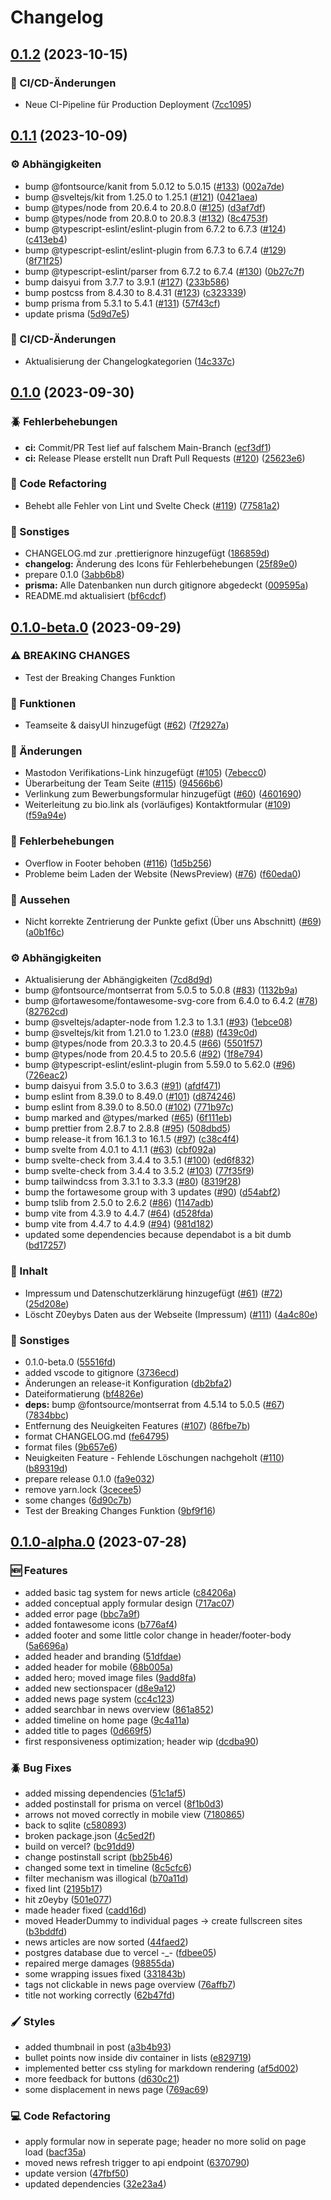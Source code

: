 # Changelog

## [0.1.2](https://github.com/Cubyx-Network/website/compare/v0.1.1...v0.1.2) (2023-10-15)


### 🚀 CI/CD-Änderungen

* Neue CI-Pipeline für Production Deployment ([7cc1095](https://github.com/Cubyx-Network/website/commit/7cc109588e7bcc96bfe1d2474041a4332c25b86d))

## [0.1.1](https://github.com/Cubyx-Network/website/compare/v0.1.0...v0.1.1) (2023-10-09)


### ⚙️ Abhängigkeiten

* bump @fontsource/kanit from 5.0.12 to 5.0.15 ([#133](https://github.com/Cubyx-Network/website/issues/133)) ([002a7de](https://github.com/Cubyx-Network/website/commit/002a7dea989823044e62201a32542e19a5f90cf1))
* bump @sveltejs/kit from 1.25.0 to 1.25.1 ([#121](https://github.com/Cubyx-Network/website/issues/121)) ([0421aea](https://github.com/Cubyx-Network/website/commit/0421aeaed12feb904a6a86ec882b0768d52b317e))
* bump @types/node from 20.6.4 to 20.8.0 ([#125](https://github.com/Cubyx-Network/website/issues/125)) ([d3af7df](https://github.com/Cubyx-Network/website/commit/d3af7df619f91ae8e295e3b188a77a4795dece1b))
* bump @types/node from 20.8.0 to 20.8.3 ([#132](https://github.com/Cubyx-Network/website/issues/132)) ([8c4753f](https://github.com/Cubyx-Network/website/commit/8c4753f3fd4707d47908337d2d5ba56326bd7a00))
* bump @typescript-eslint/eslint-plugin from 6.7.2 to 6.7.3 ([#124](https://github.com/Cubyx-Network/website/issues/124)) ([c413eb4](https://github.com/Cubyx-Network/website/commit/c413eb4cda27615577580e5af1ad8c7fb7b72386))
* bump @typescript-eslint/eslint-plugin from 6.7.3 to 6.7.4 ([#129](https://github.com/Cubyx-Network/website/issues/129)) ([8f71f25](https://github.com/Cubyx-Network/website/commit/8f71f257ab44db991fe13e121bd8841acab5182f))
* bump @typescript-eslint/parser from 6.7.2 to 6.7.4 ([#130](https://github.com/Cubyx-Network/website/issues/130)) ([0b27c7f](https://github.com/Cubyx-Network/website/commit/0b27c7fa5e54b6375e79300efeba004cfcdabdd7))
* bump daisyui from 3.7.7 to 3.9.1 ([#127](https://github.com/Cubyx-Network/website/issues/127)) ([233b586](https://github.com/Cubyx-Network/website/commit/233b5867f3db19e3eecbc06d7625758a30cc7ed9))
* bump postcss from 8.4.30 to 8.4.31 ([#123](https://github.com/Cubyx-Network/website/issues/123)) ([c323339](https://github.com/Cubyx-Network/website/commit/c323339c363963de159931596c37729d9293d8a0))
* bump prisma from 5.3.1 to 5.4.1 ([#131](https://github.com/Cubyx-Network/website/issues/131)) ([57f43cf](https://github.com/Cubyx-Network/website/commit/57f43cf9a1d9e355cf29ada624bdc24e0211addc))
* update prisma ([5d9d7e5](https://github.com/Cubyx-Network/website/commit/5d9d7e509e69022bc81e9b69e0c133561492d104))


### 🚀 CI/CD-Änderungen

* Aktualisierung der Changelogkategorien ([14c337c](https://github.com/Cubyx-Network/website/commit/14c337c8983422e70bda711ed5679beeb277631f))

## [0.1.0](https://github.com/Cubyx-Network/website/compare/v0.1.0-beta.0...v0.1.0) (2023-09-30)


### 🪲 Fehlerbehebungen

* **ci:** Commit/PR Test lief auf falschem Main-Branch ([ecf3df1](https://github.com/Cubyx-Network/website/commit/ecf3df1de490a23a1b3b6c1823ac5a2137cf578f))
* **ci:** Release Please erstellt nun Draft Pull Requests ([#120](https://github.com/Cubyx-Network/website/issues/120)) ([25623e6](https://github.com/Cubyx-Network/website/commit/25623e628b9ca4d144fd6c4b79e3f4c1ae8ded9f))


### 🔧 Code Refactoring

* Behebt alle Fehler von Lint und Svelte Check ([#119](https://github.com/Cubyx-Network/website/issues/119)) ([77581a2](https://github.com/Cubyx-Network/website/commit/77581a2192ed89db8513d05483b536ef6425f4a7))


### 🔧 Sonstiges

* CHANGELOG.md zur .prettierignore hinzugefügt ([186859d](https://github.com/Cubyx-Network/website/commit/186859d314de2877a6f5bf65045fc7a6a7b92f38))
* **changelog:** Änderung des Icons für Fehlerbehebungen ([25f89e0](https://github.com/Cubyx-Network/website/commit/25f89e0450786bdd69955d625eabafd87af4b458))
* prepare 0.1.0 ([3abb6b8](https://github.com/Cubyx-Network/website/commit/3abb6b8d2e0aead7b3462dbf2ef7282926b6392c))
* **prisma:** Alle Datenbanken nun durch gitignore abgedeckt ([009595a](https://github.com/Cubyx-Network/website/commit/009595a633fc8b9f5f87382b105ebe996167db3f))
* README.md aktualisiert ([bf6cdcf](https://github.com/Cubyx-Network/website/commit/bf6cdcfdfc143e27da1648cb4a5296ba36415609))

## [0.1.0-beta.0](https://github.com/Cubyx-Network/website/compare/v0.1.0-alpha.0...v0.1.0-beta.0) (2023-09-29)


### ⚠ BREAKING CHANGES

* Test der Breaking Changes Funktion

### 📕 Funktionen

* Teamseite & daisyUI hinzugefügt ([#62](https://github.com/Cubyx-Network/website/issues/62)) ([7f2927a](https://github.com/Cubyx-Network/website/commit/7f2927a9258df22f7998b628e947319a09bae8e5))


### 🔄 Änderungen

* Mastodon Verifikations-Link hinzugefügt ([#105](https://github.com/Cubyx-Network/website/issues/105)) ([7ebecc0](https://github.com/Cubyx-Network/website/commit/7ebecc066e79b897d35c1814945a281c1ef44089))
* Überarbeitung der Team Seite ([#115](https://github.com/Cubyx-Network/website/issues/115)) ([94566b6](https://github.com/Cubyx-Network/website/commit/94566b61a692715d0c4e99d350a8d45ef139a28e))
* Verlinkung zum Bewerbungsformular hinzugefügt ([#60](https://github.com/Cubyx-Network/website/issues/60)) ([4601690](https://github.com/Cubyx-Network/website/commit/46016901fd7f8fc46eb4600805cc446baaf53c5d))
* Weiterleitung zu bio.link als (vorläufiges) Kontaktformular ([#109](https://github.com/Cubyx-Network/website/issues/109)) ([f59a94e](https://github.com/Cubyx-Network/website/commit/f59a94e2a771589c5c61379fccccf3c30fb850f1))


### 🦲 Fehlerbehebungen

* Overflow in Footer behoben ([#116](https://github.com/Cubyx-Network/website/issues/116)) ([1d5b256](https://github.com/Cubyx-Network/website/commit/1d5b25633e7e7cda12ef1552bc2d0cdffe3927c7))
* Probleme beim Laden der Website (NewsPreview) ([#76](https://github.com/Cubyx-Network/website/issues/76)) ([f60eda0](https://github.com/Cubyx-Network/website/commit/f60eda0f10724092a1a55974e85a1efda04b2594))


### 📌️ Aussehen

* Nicht korrekte Zentrierung der Punkte gefixt (Über uns Abschnitt) ([#69](https://github.com/Cubyx-Network/website/issues/69)) ([a0b1f6c](https://github.com/Cubyx-Network/website/commit/a0b1f6ce1adfbdc6458ac9698fe249b6be6ace21))


### ⚙️ Abhängigkeiten

* Aktualisierung der Abhängigkeiten ([7cd8d9d](https://github.com/Cubyx-Network/website/commit/7cd8d9d8e100a1e7435be7bcdf4fe86b10b64628))
* bump @fontsource/montserrat from 5.0.5 to 5.0.8 ([#83](https://github.com/Cubyx-Network/website/issues/83)) ([1132b9a](https://github.com/Cubyx-Network/website/commit/1132b9a06131f04f5fceeae15aa579fef2fea90a))
* bump @fortawesome/fontawesome-svg-core from 6.4.0 to 6.4.2 ([#78](https://github.com/Cubyx-Network/website/issues/78)) ([82762cd](https://github.com/Cubyx-Network/website/commit/82762cdb0bf86362de7a3a4351d787bba600a27a))
* bump @sveltejs/adapter-node from 1.2.3 to 1.3.1 ([#93](https://github.com/Cubyx-Network/website/issues/93)) ([1ebce08](https://github.com/Cubyx-Network/website/commit/1ebce0899824f8c9b220e400933bc54574e508a0))
* bump @sveltejs/kit from 1.21.0 to 1.23.0 ([#88](https://github.com/Cubyx-Network/website/issues/88)) ([f439c0d](https://github.com/Cubyx-Network/website/commit/f439c0d8e5caff0f7598d6c655f2272ce6e774c5))
* bump @types/node from 20.3.3 to 20.4.5 ([#66](https://github.com/Cubyx-Network/website/issues/66)) ([5501f57](https://github.com/Cubyx-Network/website/commit/5501f57cfc190e24686a7036625013690026acab))
* bump @types/node from 20.4.5 to 20.5.6 ([#92](https://github.com/Cubyx-Network/website/issues/92)) ([1f8e794](https://github.com/Cubyx-Network/website/commit/1f8e7940ef9cd8d95bdca82727e6870efa42e5f6))
* bump @typescript-eslint/eslint-plugin from 5.59.0 to 5.62.0 ([#96](https://github.com/Cubyx-Network/website/issues/96)) ([726eac2](https://github.com/Cubyx-Network/website/commit/726eac24fa48e044db5e8c458e5b2193e5deeb84))
* bump daisyui from 3.5.0 to 3.6.3 ([#91](https://github.com/Cubyx-Network/website/issues/91)) ([afdf471](https://github.com/Cubyx-Network/website/commit/afdf471456b2c62ae44a8e4ca3128c75965eef28))
* bump eslint from 8.39.0 to 8.49.0 ([#101](https://github.com/Cubyx-Network/website/issues/101)) ([d874246](https://github.com/Cubyx-Network/website/commit/d8742465c1d9f6a3487dbf54b630b7f34dcd0554))
* bump eslint from 8.39.0 to 8.50.0 ([#102](https://github.com/Cubyx-Network/website/issues/102)) ([771b97c](https://github.com/Cubyx-Network/website/commit/771b97c5f68f494a7dccf8f68d8b86a7299896ef))
* bump marked and @types/marked ([#65](https://github.com/Cubyx-Network/website/issues/65)) ([6f111eb](https://github.com/Cubyx-Network/website/commit/6f111eb910ac9cffdf1636b148b758086d970b5f))
* bump prettier from 2.8.7 to 2.8.8 ([#95](https://github.com/Cubyx-Network/website/issues/95)) ([508dbd5](https://github.com/Cubyx-Network/website/commit/508dbd59304e19440ddfe6bee72195ac672c7439))
* bump release-it from 16.1.3 to 16.1.5 ([#97](https://github.com/Cubyx-Network/website/issues/97)) ([c38c4f4](https://github.com/Cubyx-Network/website/commit/c38c4f4b590d14bea28f9f01ab6fbb61350953a2))
* bump svelte from 4.0.1 to 4.1.1 ([#63](https://github.com/Cubyx-Network/website/issues/63)) ([cbf092a](https://github.com/Cubyx-Network/website/commit/cbf092aa9b945723214e80ae503a2846dd102a20))
* bump svelte-check from 3.4.4 to 3.5.1 ([#100](https://github.com/Cubyx-Network/website/issues/100)) ([ed6f832](https://github.com/Cubyx-Network/website/commit/ed6f832f22910f114c08e1c10f40f7833f6628b9))
* bump svelte-check from 3.4.4 to 3.5.2 ([#103](https://github.com/Cubyx-Network/website/issues/103)) ([77f35f9](https://github.com/Cubyx-Network/website/commit/77f35f909e4ce463836cf690c386576739fb8d34))
* bump tailwindcss from 3.3.1 to 3.3.3 ([#80](https://github.com/Cubyx-Network/website/issues/80)) ([8319f28](https://github.com/Cubyx-Network/website/commit/8319f287fee413b1a802616c89ef7724c023ec77))
* bump the fortawesome group with 3 updates ([#90](https://github.com/Cubyx-Network/website/issues/90)) ([d54abf2](https://github.com/Cubyx-Network/website/commit/d54abf292fd96c5eafc695a309da1e8a8b6e50cc))
* bump tslib from 2.5.0 to 2.6.2 ([#86](https://github.com/Cubyx-Network/website/issues/86)) ([1147adb](https://github.com/Cubyx-Network/website/commit/1147adb898e129da7978da00c718c6b96dc1b721))
* bump vite from 4.3.9 to 4.4.7 ([#64](https://github.com/Cubyx-Network/website/issues/64)) ([d528fda](https://github.com/Cubyx-Network/website/commit/d528fda98a53987c2d888942908749ddd822c747))
* bump vite from 4.4.7 to 4.4.9 ([#94](https://github.com/Cubyx-Network/website/issues/94)) ([981d182](https://github.com/Cubyx-Network/website/commit/981d18213ac52e9cccfef4e8b6b6ae7d89ef0cb1))
* updated some dependencies because dependabot is a bit dumb ([bd17257](https://github.com/Cubyx-Network/website/commit/bd1725701d156143b544eb4ad1331420ca66884f))


### 📖 Inhalt

* Impressum und Datenschutzerklärung hinzugefügt ([#61](https://github.com/Cubyx-Network/website/issues/61)) ([#72](https://github.com/Cubyx-Network/website/issues/72)) ([25d208e](https://github.com/Cubyx-Network/website/commit/25d208e8b72f9dd846559267c43a7795ebb47d8f))
* Löscht Z0eybys Daten aus der Webseite (Impressum) ([#111](https://github.com/Cubyx-Network/website/issues/111)) ([4a4c80e](https://github.com/Cubyx-Network/website/commit/4a4c80ef15dd03cf17917b16c1a9182e315c0365))


### 🔧 Sonstiges

* 0.1.0-beta.0 ([55516fd](https://github.com/Cubyx-Network/website/commit/55516fdf4dce810017456185323fbb8dac73b83b))
* added vscode to gitignore ([3736ecd](https://github.com/Cubyx-Network/website/commit/3736ecd8b88e23adbb1f0ba60e4b7deff8f34d16))
* Änderungen an release-it Konfiguration ([db2bfa2](https://github.com/Cubyx-Network/website/commit/db2bfa205feddbe2fd9e7cf2c7faa5390832cc87))
* Dateiformatierung ([bf4826e](https://github.com/Cubyx-Network/website/commit/bf4826eb10ffdf42befeb8aefa7c2b979d5bc405))
* **deps:** bump @fontsource/montserrat from 4.5.14 to 5.0.5 ([#67](https://github.com/Cubyx-Network/website/issues/67)) ([7834bbc](https://github.com/Cubyx-Network/website/commit/7834bbc71866175684858c0ff677ca1eea0d71e8))
* Entfernung des Neuigkeiten Features ([#107](https://github.com/Cubyx-Network/website/issues/107)) ([86fbe7b](https://github.com/Cubyx-Network/website/commit/86fbe7bffef7fe6498e848f2095b2c40958d6703))
* format CHANGELOG.md ([fe64795](https://github.com/Cubyx-Network/website/commit/fe64795c0cf523a859b971e4ac83e4a3153d8b1b))
* format files ([9b657e6](https://github.com/Cubyx-Network/website/commit/9b657e6e4247556fec1e4bf97899710d9cbba051))
* Neuigkeiten Feature - Fehlende Löschungen nachgeholt ([#110](https://github.com/Cubyx-Network/website/issues/110)) ([b89319d](https://github.com/Cubyx-Network/website/commit/b89319d0dfc6d7e4619790dcc12959662486f891))
* prepare release 0.1.0 ([fa9e032](https://github.com/Cubyx-Network/website/commit/fa9e0329abb2b4f7a64061c8d597001dc86b3d0d))
* remove yarn.lock ([3cecee5](https://github.com/Cubyx-Network/website/commit/3cecee59a34ff3ba65052bc67d284847af4dcf9a))
* some changes ([6d90c7b](https://github.com/Cubyx-Network/website/commit/6d90c7b24b5ab93a41b1123153d82e448aa2f813))
* Test der Breaking Changes Funktion ([9bf9f16](https://github.com/Cubyx-Network/website/commit/9bf9f167f68af56bc67be6a29905163f04aa04d4))

## [0.1.0-alpha.0](https://github.com/Cubyx-Network/website/compare/v0.0.1+alpha...v0.1.0-alpha.0) (2023-07-28)

### 🆕 Features

- added basic tag system for news article ([c84206a](https://github.com/Cubyx-Network/website/commit/c84206aef1f441875a725dec2c1276f6864eb7a1))
- added conceptual apply formular design ([717ac07](https://github.com/Cubyx-Network/website/commit/717ac07130a35ae3ea12551dd7378b23ce5fb78d))
- added error page ([bbc7a9f](https://github.com/Cubyx-Network/website/commit/bbc7a9f807c3b9578e2d21be4021763661abdc05))
- added fontawesome icons ([b776af4](https://github.com/Cubyx-Network/website/commit/b776af4a8a8cd249362eda30b1fed1828c50ac02))
- added footer and some little color change in header/footer-body ([5a6696a](https://github.com/Cubyx-Network/website/commit/5a6696abfcf4dee7b415ff6f84a2c86a24fcae8f))
- added header and branding ([51dfdae](https://github.com/Cubyx-Network/website/commit/51dfdae0bf819f6ccd8b98db8ad1825475221e8d))
- added header for mobile ([68b005a](https://github.com/Cubyx-Network/website/commit/68b005ab05e078e6918d6caf0c8cf7124b89c280))
- added hero; moved image files ([9add8fa](https://github.com/Cubyx-Network/website/commit/9add8fa4f2d55bae561eaf5f5bc50ab30234d74d))
- added new sectionspacer ([d8e9a12](https://github.com/Cubyx-Network/website/commit/d8e9a12964339a4c9061e6799c572aeef9dcdf69))
- added news page system ([cc4c123](https://github.com/Cubyx-Network/website/commit/cc4c123c006214d15076078dd28cce82e1e38627))
- added searchbar in news overview ([861a852](https://github.com/Cubyx-Network/website/commit/861a8521a29ddfad8a560f74aff494511a223984))
- added timeline on home page ([9c4a11a](https://github.com/Cubyx-Network/website/commit/9c4a11a065cc74ce9adbedd894c6212fdcef8b47))
- added title to pages ([0d669f5](https://github.com/Cubyx-Network/website/commit/0d669f548493d461d8109c8c6a0ac840f8d2a548))
- first responsiveness optimization; header wip ([dcdba90](https://github.com/Cubyx-Network/website/commit/dcdba9013f81dfbe33576ef46fdfad3fab269672))

### 🪲 Bug Fixes

- added missing dependencies ([51c1af5](https://github.com/Cubyx-Network/website/commit/51c1af5c029f35246a3f84a4d6ab3d0270629221))
- added postinstall for prisma on vercel ([8f1b0d3](https://github.com/Cubyx-Network/website/commit/8f1b0d39af859ff124b3756bc0e2314842095fb5))
- arrows not moved correctly in mobile view ([7180865](https://github.com/Cubyx-Network/website/commit/71808653a63447f5b185e414d3dd4bf43b71fa0c))
- back to sqlite ([c580893](https://github.com/Cubyx-Network/website/commit/c5808934223d0fc5b0be9e10db201ec16df22058))
- broken package.json ([4c5ed2f](https://github.com/Cubyx-Network/website/commit/4c5ed2f1d448da6334fd0cb7288fc3f773b72ed9))
- build on vercel? ([bc91dd9](https://github.com/Cubyx-Network/website/commit/bc91dd9484d8a6d89aede29d5e69217c8a3bc2c5))
- change postinstall script ([bb25b46](https://github.com/Cubyx-Network/website/commit/bb25b46b98aa57bc08410512850a01fe0c081060))
- changed some text in timeline ([8c5cfc6](https://github.com/Cubyx-Network/website/commit/8c5cfc641dbf4286ede8c2d7f177c06b88a9a14b))
- filter mechanism was illogical ([b70a11d](https://github.com/Cubyx-Network/website/commit/b70a11db96c0d9df0ead1f75b9d945445f66f466))
- fixed lint ([2195b17](https://github.com/Cubyx-Network/website/commit/2195b178c1943867f88e2d66cffa2a1d3731964d))
- hit z0eyby ([501e077](https://github.com/Cubyx-Network/website/commit/501e0779c63e8dca4af9ef75984bc47239f21f27))
- made header fixed ([cadd16d](https://github.com/Cubyx-Network/website/commit/cadd16d73d06f4aea3d30e2c56fab0646b081e76))
- moved HeaderDummy to individual pages -> create fullscreen sites ([b3bddfd](https://github.com/Cubyx-Network/website/commit/b3bddfd56fa335812a44b50d7f5327d0e9d2f458))
- news articles are now sorted ([44faed2](https://github.com/Cubyx-Network/website/commit/44faed24632c6b57eeee43551ae46ab5889ee3d1))
- postgres database due to vercel -\_- ([fdbee05](https://github.com/Cubyx-Network/website/commit/fdbee0525826e2896e6802a2d98d96d8f8fd31d9))
- repaired merge damages ([98855da](https://github.com/Cubyx-Network/website/commit/98855da6bab8511bfb1bec3f36134a1e4cceac5c))
- some wrapping issues fixed ([331843b](https://github.com/Cubyx-Network/website/commit/331843bf02046cf66bb3c4fa829ad8a96d5937f4))
- tags not clickable in news page overview ([76affb7](https://github.com/Cubyx-Network/website/commit/76affb780a3dcae50fd6bb5b5c412fa6311b7e5c))
- title not working correctly ([62b47fd](https://github.com/Cubyx-Network/website/commit/62b47fdcffcbeaf1bd052157a0327b023bf2b0e9))

### 🖌️ Styles

- added thumbnail in post ([a3b4b93](https://github.com/Cubyx-Network/website/commit/a3b4b93c9f00dff2f87bc7c67533dc1b27b1656f))
- bullet points now inside div container in lists ([e829719](https://github.com/Cubyx-Network/website/commit/e829719136a8f975050baba6e4526963cbd6e2f5))
- implemented better css styling for markdown rendering ([af5d002](https://github.com/Cubyx-Network/website/commit/af5d00275e9fa145cdd12a94750228d6b42a0b14))
- more feedback for buttons ([d630c21](https://github.com/Cubyx-Network/website/commit/d630c21f991211008035bc4eff91cf9cdf89dcb6))
- some displacement in news page ([769ac69](https://github.com/Cubyx-Network/website/commit/769ac69cad3fc50a89cbdf6930af775d5b8c06ca))

### 💻 Code Refactoring

- apply formular now in seperate page; header no more solid on page load ([bacf35a](https://github.com/Cubyx-Network/website/commit/bacf35ad0ac5fb18b40cb712613813795ab54f84))
- moved news refresh trigger to api endpoint ([6370790](https://github.com/Cubyx-Network/website/commit/637079027f5ea15545b1774aa619592ebe6ef42b))
- update version ([47fbf50](https://github.com/Cubyx-Network/website/commit/47fbf500f98750a479dbbddade15c9931dad80f5))
- updated dependencies ([32e23a4](https://github.com/Cubyx-Network/website/commit/32e23a4bf831b386681e5fa0b306116d74bedc86))
